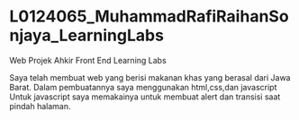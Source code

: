 # L0124065_MuhammadRafiRaihanSonjaya_LearningLabs
Web Projek Ahkir Front End Learning Labs

Saya telah membuat web yang berisi makanan khas yang berasal dari Jawa Barat. Dalam pembuatannya saya menggunakan html,css,dan javascript
Untuk javascript saya memakainya untuk membuat alert dan transisi saat pindah halaman.
